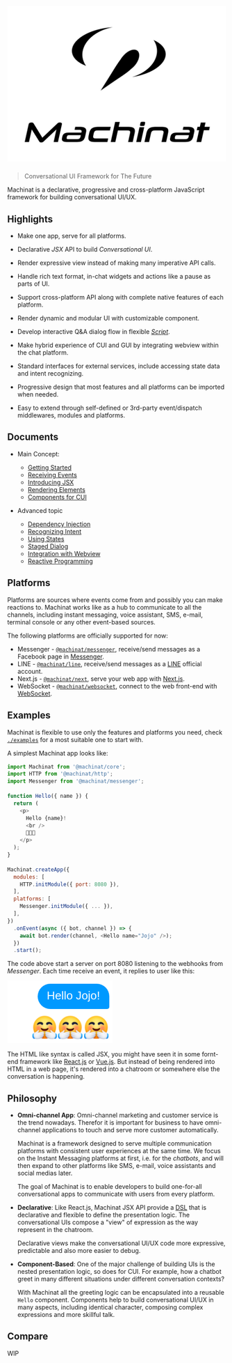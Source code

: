 <h1 align="center">
  <img width="600" src="media/logo.svg" alt="Machinat" />
  <br/>
</h1>

> Conversational UI Framework for The Future

Machinat is a declarative, progressive and cross-platform JavaScript framework for building conversational UI/UX.

## Highlights

- Make one app, serve for all platforms.

- Declarative _JSX_ API to build _Conversational UI_.

- Render expressive view instead of making many imperative API calls.

- Handle rich text format, in-chat widgets and actions like a pause as parts of UI.

- Support cross-platform API along with complete native features of each platform.

- Render dynamic and modular UI with customizable component.

- Develop interactive Q&A dialog flow in flexible [_Script_](docs/stage-dialog.md).

- Make hybrid experience of CUI and GUI by integrating webview within the chat platform.

- Standard interfaces for external services, include accessing state data and intent recognizing.

- Progressive design that most features and all platforms can be imported when needed.

- Easy to extend through self-defined or 3rd-party event/dispatch middlewares, modules and platforms.

## Documents

- Main Concept:
  - [Getting Started](docs/getting-started.md)
  - [Receiving Events](docs/receiving-events.md)
  - [Introducing JSX](docs/introducing-jsx.md)
  - [Rendering Elements](docs/rendering-elements.md)
  - [Components for CUI](docs/components-for-cui.md)

- Advanced topic
  - [Dependency Injection](docs/dependency-injection.md)
  - [Recognizing Intent](docs/recognizing-intent.md)
  - [Using States](docs/using-states.md)
  - [Staged Dialog](docs/stage-dialog.mddocs/stage-dialog.md)
  - [Integration with Webview](docs/integration-with-webview.md)
  - [Reactive Programming](docs/reactive-programming.md)

## Platforms

Platforms are sources where events come from and possibly you can make reactions to. Machinat works like as a hub to communicate to all the channels, including instant messaging, voice assistant, SMS, e-mail, terminal console or any other event-based sources.

The following platforms are officially supported for now:

- Messenger - [`@machinat/messenger`](packages/machinat-messenger), receive/send messages as a Facebook page in [Messenger](https://www.messenger.com).
- LINE - [`@machinat/line`](packages/machinat-line), receive/send messages as a [LINE](https://line.me) official account.
- Next.js - [`@machinat/next`](packages/machinat-next), serve your web app with [Next.js](https://nextjs.org/).
- WebSocket - [`@machinat/websocket`](packages/machinat-websocket), connect to the web front-end with [WebSocket](https://developer.mozilla.org/en-US/docs/Web/API/WebSockets_API).

## Examples

Machinat is flexible to use only the features and platforms you need, check [`./examples`](examples) for a most suitable one to start with.

A simplest Machinat app looks like:

```js
import Machinat from '@machinat/core';
import HTTP from '@machinat/http';
import Messenger from '@machinat/messenger';

function Hello({ name }) {
  return (
    <p>
      Hello {name}!
      <br />
      🤗🤗🤗
    </p>
  );
}

Machinat.createApp({
  modules: [
    HTTP.initModule({ port: 8080 }),
  ],
  platforms: [
    Messenger.initModule({ ... }),
  ],
})
  .onEvent(async ({ bot, channel }) => {
    await bot.render(channel, <Hello name="Jojo" />);
  })
  .start();
```

The code above start a server on port 8080 listening to the webhooks from _Messenger_. Each time receive an event, it replies to user like this:

![Hello Messages](media/example-message.png)

The HTML like syntax is called JSX, you might have seen it in some fornt-end framework like [React.js](https://reactjs.org/docs/introducing-jsx.html) or [Vue.js](https://vuejs.org/v2/guide/render-function.html#JSX). But instead of being rendered into HTML in a web page, it's rendered into a chatroom or somewhere else the conversation is happening.

## Philosophy

- **Omni-channel App**: Omni-channel marketing and customer service is the trend nowadays. Therefor it is important for business to have omni-channel applications to touch and serve more customer automatically.

  Machinat is a framework designed to serve multiple communication platforms with consistent user experiences  at the same time. We focus on the Instant Messaging platforms at first, i.e. for the _chatbots_, and will then expand to other platforms like SMS, e-mail, voice assistants and social medias later.

  The goal of Machinat is to enable developers to build one-for-all conversational apps to communicate with users from every platform.

- **Declarative**: Like React.js, Machinat JSX API provide a [DSL](https://en.wikipedia.org/wiki/Domain-specific_language) that is declarative and flexible to define the presentation logic. The conversational UIs compose a "view" of expression as the way represent in the chatroom.

  Declarative views make the conversational UI/UX code more expressive, predictable and also more easier to debug.

- **Component-Based**: One of the major challenge of building UIs is the nested presentation logic, so does for CUI. For example, how a chatbot greet in many different situations under different conversation contexts?

  With Machinat all the greeting logic can be encapsulated into a reusable `Hello` component. Components help to build conversational UI/UX in many aspects, including identical character, composing complex expressions and more skillful talk.

## Compare

WIP
